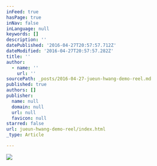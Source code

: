 ```yaml
---
inFeed: true
hasPage: true
inNav: false
inLanguage: null
keywords: []
description: ''
datePublished: '2016-04-27T20:57:57.712Z'
dateModified: '2016-04-27T20:57:57.282Z'
title: ''
author:
  - name: ''
    url: ''
sourcePath: _posts/2016-04-27-jueun-hwang-demo-reel.md
published: true
authors: []
publisher:
  name: null
  domain: null
  url: null
  favicon: null
starred: false
url: jueun-hwang-demo-reel/index.html
_type: Article

---
```

![](https://the-grid-user-content.s3-us-west-2.amazonaws.com/1092d1f9-0b60-4b5b-bf51-142f454f7a20.png)